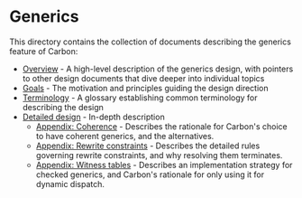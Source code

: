# Generics

<!--
Part of the Carbon Language project, under the Apache License v2.0 with LLVM
Exceptions. See /LICENSE for license information.
SPDX-License-Identifier: Apache-2.0 WITH LLVM-exception
-->

This directory contains the collection of documents describing the generics
feature of Carbon:

-   [Overview](overview.md) - A high-level description of the generics design,
    with pointers to other design documents that dive deeper into individual
    topics
-   [Goals](goals.md) - The motivation and principles guiding the design
    direction
-   [Terminology](terminology.md) - A glossary establishing common terminology
    for describing the design
-   [Detailed design](details.md) - In-depth description
    -   [Appendix: Coherence](appendix-coherence.md) - Describes the rationale
        for Carbon's choice to have coherent generics, and the alternatives.
    -   [Appendix: Rewrite constraints](appendix-rewrite-constraints.md) -
        Describes the detailed rules governing rewrite constraints, and why
        resolving them terminates.
    -   [Appendix: Witness tables](appendix-witness.md) - Describes an
        implementation strategy for checked generics, and Carbon's rationale for
        only using it for dynamic dispatch.
